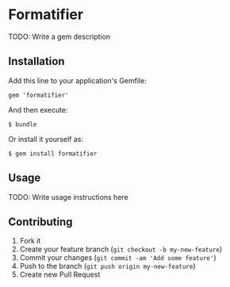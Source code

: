 # Formatifier

TODO: Write a gem description

## Installation

Add this line to your application's Gemfile:

    gem 'formatifier'

And then execute:

    $ bundle

Or install it yourself as:

    $ gem install formatifier

## Usage

TODO: Write usage instructions here

## Contributing

1. Fork it
2. Create your feature branch (`git checkout -b my-new-feature`)
3. Commit your changes (`git commit -am 'Add some feature'`)
4. Push to the branch (`git push origin my-new-feature`)
5. Create new Pull Request
